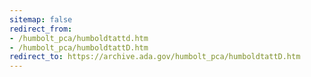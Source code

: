 ```yaml
---
sitemap: false
redirect_from:
- /humbolt_pca/humboldtattd.htm
- /humbolt_pca/humboldtattD.htm
redirect_to: https://archive.ada.gov/humbolt_pca/humboldtattD.htm
---
```

